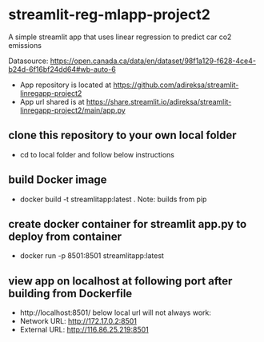# streamlit-reg-mlapp-project2
A simple streamlit app that uses linear regression to predict car co2 emissions

Datasource: https://open.canada.ca/data/en/dataset/98f1a129-f628-4ce4-b24d-6f16bf24dd64#wb-auto-6

- App repository is located at https://github.com/adireksa/streamlit-linregapp-project2
- App url shared is at https://share.streamlit.io/adireksa/streamlit-linregapp-project2/main/app.py

## clone this repository to your own local folder
- cd to local folder and follow below instructions

## build Docker image
- docker build -t streamlitapp:latest .
Note: builds from pip

## create docker container for streamlit app.py to deploy from container
- docker run -p 8501:8501 streamlitapp:latest

## view app on localhost at following port after building from Dockerfile
- http://localhost:8501/
below local url will not always work: 
-  Network URL: http://172.17.0.2:8501
-  External URL: http://116.86.25.219:8501
